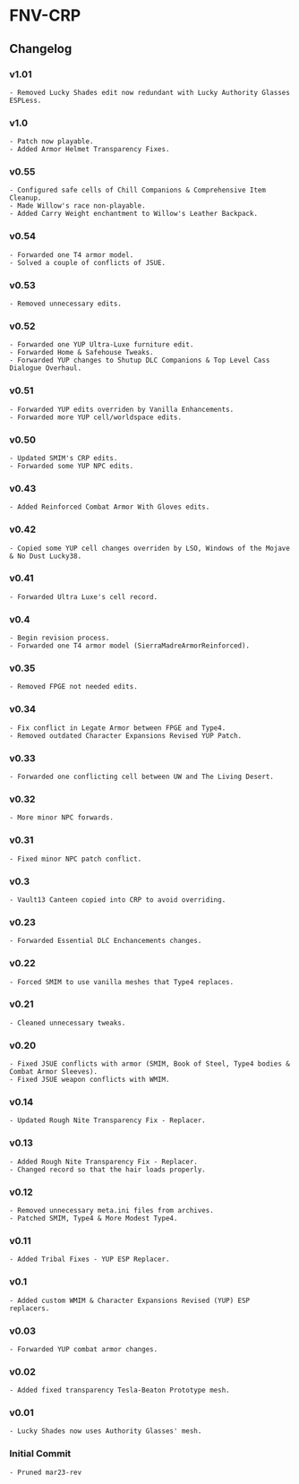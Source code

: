 # FNV-CRP
## Changelog
### v1.01
    - Removed Lucky Shades edit now redundant with Lucky Authority Glasses ESPLess.
### v1.0
    - Patch now playable.
    - Added Armor Helmet Transparency Fixes.
### v0.55
    - Configured safe cells of Chill Companions & Comprehensive Item Cleanup.
    - Made Willow's race non-playable.
    - Added Carry Weight enchantment to Willow's Leather Backpack.
### v0.54
    - Forwarded one T4 armor model.
    - Solved a couple of conflicts of JSUE.
### v0.53
    - Removed unnecessary edits.
### v0.52
    - Forwarded one YUP Ultra-Luxe furniture edit.
    - Forwarded Home & Safehouse Tweaks.
    - Forwarded YUP changes to Shutup DLC Companions & Top Level Cass Dialogue Overhaul.
### v0.51
    - Forwarded YUP edits overriden by Vanilla Enhancements.
    - Forwarded more YUP cell/worldspace edits. 
### v0.50
    - Updated SMIM's CRP edits.
    - Forwarded some YUP NPC edits.
### v0.43
    - Added Reinforced Combat Armor With Gloves edits.
### v0.42
    - Copied some YUP cell changes overriden by LSO, Windows of the Mojave & No Dust Lucky38.
### v0.41
    - Forwarded Ultra Luxe's cell record.
### v0.4
    - Begin revision process.
    - Forwarded one T4 armor model (SierraMadreArmorReinforced). 
### v0.35
    - Removed FPGE not needed edits.
### v0.34
    - Fix conflict in Legate Armor between FPGE and Type4.
    - Removed outdated Character Expansions Revised YUP Patch.
### v0.33
    - Forwarded one conflicting cell between UW and The Living Desert.
### v0.32
    - More minor NPC forwards.
### v0.31
    - Fixed minor NPC patch conflict.
### v0.3
    - Vault13 Canteen copied into CRP to avoid overriding.
### v0.23
    - Forwarded Essential DLC Enchancements changes.
### v0.22
    - Forced SMIM to use vanilla meshes that Type4 replaces.
### v0.21
    - Cleaned unnecessary tweaks.
### v0.20
    - Fixed JSUE conflicts with armor (SMIM, Book of Steel, Type4 bodies & Combat Armor Sleeves).
    - Fixed JSUE weapon conflicts with WMIM.
### v0.14
    - Updated Rough Nite Transparency Fix - Replacer.
### v0.13
    - Added Rough Nite Transparency Fix - Replacer.
    - Changed record so that the hair loads properly.
### v0.12
    - Removed unnecessary meta.ini files from archives.
    - Patched SMIM, Type4 & More Modest Type4.
### v0.11
    - Added Tribal Fixes - YUP ESP Replacer.
### v0.1
    - Added custom WMIM & Character Expansions Revised (YUP) ESP replacers.
### v0.03
    - Forwarded YUP combat armor changes.
### v0.02
    - Added fixed transparency Tesla-Beaton Prototype mesh.
### v0.01
    - Lucky Shades now uses Authority Glasses' mesh.
### Initial Commit
    - Pruned mar23-rev